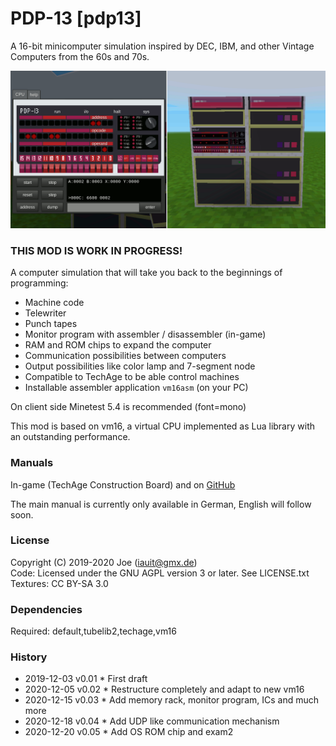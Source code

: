 # PDP-13 [pdp13]

A 16-bit minicomputer simulation inspired by DEC, IBM, and other Vintage Computers from the 60s and 70s.


![screenshot](https://github.com/joe7575/pdp13/blob/main/screenshot.png)


### THIS MOD IS WORK IN PROGRESS!

A computer simulation that will take you back to the beginnings of programming:

- Machine code
- Telewriter
- Punch tapes
- Monitor program with assembler / disassembler (in-game)
- RAM and ROM chips to expand the computer
- Communication possibilities between computers
- Output possibilities like color lamp and 7-segment node
- Compatible to TechAge to be able control machines
- Installable assembler application `vm16asm` (on your PC)

On client side Minetest 5.4 is recommended (font=mono)

This mod is based on vm16, a virtual CPU implemented as Lua library with an outstanding performance.



### Manuals

In-game (TechAge Construction Board) and on [GitHub](https://github.com/joe7575/pdp13/wiki)

The main manual is currently only available in German, English will follow soon.



### License
Copyright (C) 2019-2020 Joe (iauit@gmx.de)  
Code: Licensed under the GNU AGPL version 3 or later. See LICENSE.txt
Textures: CC BY-SA 3.0




### Dependencies  
Required: default,tubelib2,techage,vm16


### History  
- 2019-12-03  v0.01  * First draft
- 2020-12-05  v0.02  * Restructure completely and adapt to new vm16
- 2020-12-15  v0.03  * Add memory rack, monitor program, ICs and much more
- 2020-12-18  v0.04  * Add UDP like communication mechanism
- 2020-12-20  v0.05  * Add OS ROM chip and exam2

